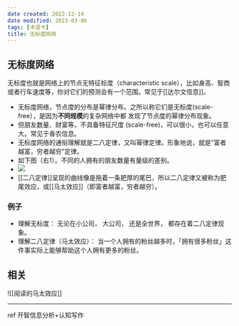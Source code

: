 ```yaml
---
date created: 2022-12-14
date modified: 2023-03-06
tags: [术语卡]
title: 无标度网络
---
```


## 无标度网络

无标度也就是网络上的节点无特征标度（characteristic scale），比如身高、智商或者行车速度等，你对它们的预测会有一个范围。常见于[[达尔文信息]]。

- 无标度网络，节点度的分布是幂律分布。之所以称它们是无标度(scale-free），是因为**不同规模**的复杂网络中都 发现了节点度的幂律分布现象。
- 但朋友数量、财富等，不具备特征尺度 (scale-free)，可以很小，也可以任意大。常见于香农信息。
- 无标度网络的通俗理解就是二八定律，又叫幂律定律。形象地说，就是“富者越富，穷者越穷”定律。
- 如下图（右1）。不同的人拥有的朋友数量有量级的差别。
- ![](https://xxpic.oss-cn-qingdao.aliyuncs.com/pic/20221214085725.png)
- [[二八定律]]呈现的曲线像是拖着一条肥厚的尾巴，所以二八定律又被称为肥尾效应，或[[马太效应]]（即富者越富，穷者越穷）。

### 例子

- 理解无标度： 无论在小公司， 大公司， 还是全世界， 都存在着二八定律现象。
- 理解二八定律（马太效应）： 当一个人拥有的粉丝越多时，「拥有很多粉丝」这件事实际上能够帮助这个人拥有更多的粉丝。

## 相关

![[阅读的马太效应]]

---

ref 开智信息分析+认知写作
